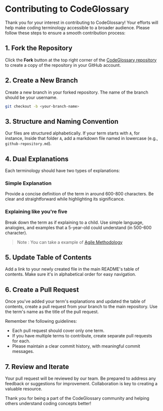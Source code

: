 # Contributing to CodeGlossary

Thank you for your interest in contributing to CodeGlossary! Your efforts will help make coding terminology accessible to a broader audience. Please follow these steps to ensure a smooth contribution process:

## 1. Fork the Repository

Click the **Fork** button at the top right corner of the [CodeGlossary repository](https://github.com/devhots/CodeGlossary) to create a copy of the repository in your GitHub account.

## 2. Create a New Branch

Create a new branch in your forked repository. The name of the branch should be your username.

```bash
git checkout -b <your-branch-name>
```

## 3. Structure and Naming Convention

Our files are structured alphabetically. If your term starts with `A`, for instance, Inside that folder `A`, add a markdown file named in lowercase (e.g., `github-repository.md`).

## 4. Dual Explanations

Each terminology should have two types of explanations:

### Simple Explanation

Provide a concise definition of the term in around 600-800 characters. Be clear and straightforward while highlighting its significance.

### Explaining like you're five

Break down the term as if explaining to a child. Use simple language, analogies, and examples that a 5-year-old could understand (in 500-600 character).

> Note : You can take a example of [Agile Methodology](/Glossary/A/agile-methodology.md)

## 5. Update Table of Contents

Add a link to your newly created file in the main README's table of contents. Make sure it's in alphabetical order for easy navigation.

## 6. Create a Pull Request

Once you've added your term's explanations and updated the table of contents, create a pull request from your branch to the main repository. Use the term's name as the title of the pull request.

Remember the following guidelines:

- Each pull request should cover only one term.
- If you have multiple terms to contribute, create separate pull requests for each.
- Please maintain a clear commit history, with meaningful commit messages.

## 7. Review and Iterate

Your pull request will be reviewed by our team. Be prepared to address any feedback or suggestions for improvement. Collaboration is key to creating a valuable resource.

Thank you for being a part of the CodeGlossary community and helping others understand coding concepts better!
